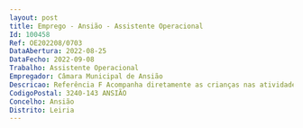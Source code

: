 ```yaml
--- 
layout: post
title: Emprego - Ansião - Assistente Operacional
Id: 100458
Ref: OE202208/0703
DataAbertura: 2022-08-25
DataFecho: 2022-09-08
Trabalho: Assistente Operacional
Empregador: Câmara Municipal de Ansião
Descricao: Referência F Acompanha diretamente as crianças nas atividades educativas e ou lúdicas, proporcionando lhes ambiente adequado, e controlar essas atividades, promovendo, nomeadamente, a adoção de atitudes e regras de higiene pessoal, prevenção e segurança, cortesia e boa conduta, segundo o plano elaborado pelo educador de infância. Acompanha as crianças na componente de refeições e de recreio. Apoia nas atividades de crianças com necessidades educativas especiais. Assegura a limpeza e conservação das instalações. Realiza tarefas de arrumação e de distribuição e executa outras tarefas simples, não especificadas, de caráter manual para as quais se requer esforço físico e conhecimentos práticos.
CodigoPostal: 3240-143 ANSIÃO
Concelho: Ansião
Distrito: Leiria
--- 
```

